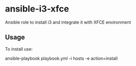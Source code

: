 # ansible-i3-xfce

Ansible role to install i3 and integrate it with XFCE environment

## Usage

To install use:

  ansible-playbook playbook.yml -i hosts -e action=install
